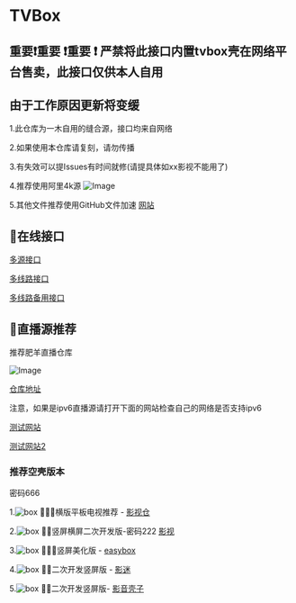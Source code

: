 # TVBox

**重要❗重要 ❗重要 ❗**
严禁将此接口内置tvbox壳在网络平台售卖，此接口仅供本人自用
----------
由于工作原因更新将变缓
----------

1.此仓库为一木自用的缝合源，接口均来自网络

2.如果使用本仓库请复刻，请勿传播

3.有失效可以提Issues有时间就修(请提具体如xx影视不能用了)

4.推荐使用阿里4k源
![Image](https://m.360buyimg.com/babel/jfs/t1/18649/35/19050/90124/6373edccEb854a78a/08a8f8ac153a9ea8.jpg)

5.其他文件推荐使用GitHub文件加速
[网站](https://gh-proxy.com/)


## 🐳在线接口

[多源接口](https://raw.githubusercontent.com/yk0800/TVBox/blob/main/TVBox/多源集合.json)

[多线路接口](https://mirror.ghproxy.com/https://raw.githubusercontent.com/xianyuyimu/TVBOX-/main/TVBox/一木多线路.json)

[多线路备用接口](https://ghcy.eu.org/https://raw.githubusercontent.com/xianyuyimu/TVBOX-/main/TVBox/%E4%B8%80%E6%9C%A8%E5%A4%9A%E7%BA%BF%E8%B7%AF.json)


## 🐊直播源推荐

推荐肥羊直播仓库

![Image](http://p1.meituan.net/csc/05fd76d302417e56fcfcf9992080b1ed1342462.jpg)

[仓库地址](https://github.com/Ftindy/IPTV-URL)

注意，如果是ipv6直播源请打开下面的网站检查自己的网络是否支持ipv6

[测试网站](https://ipw.cn/)

[测试网站2](http://test-ipv6.com/index.html.zh_CN)

### 推荐空壳版本
密码666

1.![box](https://gh-proxy.com/https://raw.githubusercontent.com/xianyuyimu/TVBOX-/8e5324489582b940beb2bc9096f58f9131806c5a/一木源/tu/IMG_20230708_021944.jpg) 🥂🥂🥂横版平板电视推荐 - [影视仓](https://qiqi2020.lanzoub.com/b09svqv1c)

2.![box](https://gh-proxy.com/https://raw.githubusercontent.com/xianyuyimu/TVBOX-/0ea37c5de552f39ab79cad2d4dd1e940db21bd78/一木源/tu/IMG_20230708_023440.jpg) 🥂🥂竖屏横屏二次开发版-密码222 [影视](https://qiqi2020.lanzoub.com/b09svqv1c)

3.![box](https://gh-proxy.com/https://raw.githubusercontent.com/xianyuyimu/TVBOX-/8e5324489582b940beb2bc9096f58f9131806c5a/一木源/tu/IMG_20230708_022030.jpg) 🥂🥂🥂竖屏美化版 - [easybox](https://qiqi2020.lanzoub.com/b09svqv1c)

4.![box](https://gh-proxy.com/https://raw.githubusercontent.com/xianyuyimu/TVBOX-/0ea37c5de552f39ab79cad2d4dd1e940db21bd78/一木源/tu/IMG_20230708_023111.jpg) 🥂🥂二次开发竖屏版 - [影迷](https://qiqi2020.lanzoub.com/b09svqv1c)

5.![box](https://gh-proxy.com/https://raw.githubusercontent.com/xianyuyimu/TVBOX-/803096ca694e26bf4e4b71b7b87e0ec52d4acdc6/一木源/tu/2c8b0baabc5c7afa.png) 🥂🥂二次开发竖屏版- [影音壳子](https://support.qq.com/embed/phone/428437/faqs/127190)
